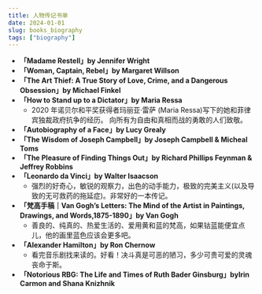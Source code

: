 ```yaml
---
title: 人物传记书单
date: 2024-01-01
slug: books_biography
tags: ["biography"]
---
```


- **「Madame Restell」by Jennifer Wright**
- **「Woman, Captain, Rebel」by Margaret Willson**
- **「The Art Thief: A True Story of Love, Crime, and a Dangerous Obsession」by Michael Finkel**
- **「How to Stand up to a Dictator」by Maria Ressa**
	- 2020 年诺贝尔和平奖获得者玛丽亚·雷萨 (Maria Ressa)写下的她和菲律宾独裁政府抗争的经历。 向所有为自由和真相而战的勇敢的人们致敬。
- **「Autobiography of a Face」by Lucy Grealy**
- **「The Wisdom of Joseph Campbell」by Joseph Campbell & Micheal Toms**
- **「The Pleasure of Finding Things Out」by Richard Phillips Feynman & Jeffrey Robbins**
- **「Leonardo da Vinci」by Walter Isaacson**
	- 强烈的好奇心，敏锐的观察力，出色的动手能力，极致的完美主义(以及导致的无可救药的拖延症)。非常好的一本传记。
- **「梵高手稿｜Van Gogh’s Letters: The Mind of the Artist in Paintings, Drawings, and Words,1875-1890」by Van Gogh**
	- 善良的、纯真的、热爱生活的、爱用黄和蓝的梵高，如果钴蓝能便宜点儿，他的画里蓝色应该会更多吧。
- **「Alexander Hamilton」by Ron Chernow**
	- 看完音乐剧找来读的。好看！决斗真是可恶的陋习，多少可贵可爱的灵魂丧命于斯。
- **「Notorious RBG: The Life and Times of Ruth Bader Ginsburg」byIrin Carmon and Shana Knizhnik**




